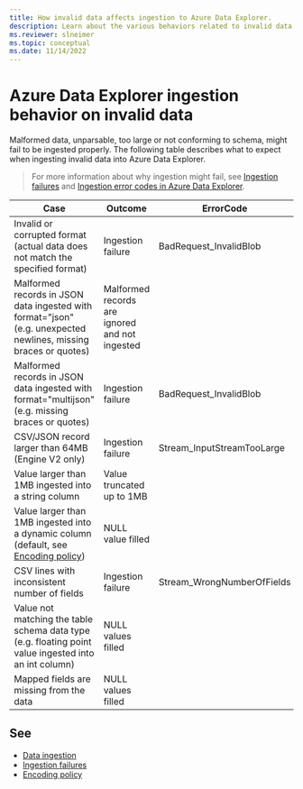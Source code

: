 ```yaml
---
title: How invalid data affects ingestion to Azure Data Explorer.
description: Learn about the various behaviors related to invalid data being ingested by Azure Data Explorer.
ms.reviewer: slneimer
ms.topic: conceptual
ms.date: 11/14/2022
---
```


# Azure Data Explorer ingestion behavior on invalid data

Malformed data, unparsable, too large or not conforming to schema, might fail to be ingested properly. The following table describes what to expect when ingesting invalid data into Azure Data Explorer.

> For more information about why ingestion might fail, see [Ingestion failures](ingestionfailures.md) and  [Ingestion error codes in Azure Data Explorer](../../error-codes.md).

|Case                                                                                                               |Outcome                                            |ErrorCode                  |
|-------------------------------------------------------------------------------------------------------------------|---------------------------------------------------|---------------------------|
|Invalid or corrupted format (actual data does not match the specified format)                                      |Ingestion failure                                  |BadRequest_InvalidBlob     |
|Malformed records in JSON data ingested with format="json" (e.g. unexpected newlines, missing braces or quotes)    |Malformed records are ignored and not ingested     |                           |
|Malformed records in JSON data ingested with format="multijson" (e.g. missing braces or quotes)                    |Ingestion failure                                  |BadRequest_InvalidBlob     |
|CSV/JSON record larger than 64MB (Engine V2 only)                                                                  |Ingestion failure                                  |Stream_InputStreamTooLarge |
|Value larger than 1MB ingested into a string column                                                                |Value truncated up to 1MB                          |                           |
|Value larger than 1MB ingested into a dynamic column (default, see [Encoding policy](encoding-policy.md))          |NULL value filled                                  |                           |
|CSV lines with inconsistent number of fields                                                                       |Ingestion failure                                  |Stream_WrongNumberOfFields |
|Value not matching the table schema data type (e.g. floating point value ingested into an int column)              |NULL values filled                                 |                           |
|Mapped fields are missing from the data                                                                            |NULL values filled                                 |                           |


## See

* [Data ingestion](../../ingest-data-overview.md)
* [Ingestion failures](ingestionfailures.md)
* [Encoding policy](encoding-policy.md)

